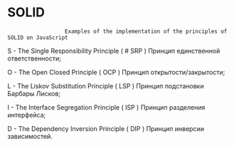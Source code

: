 # SOLID
                      Examples of the implementation of the principles of SOLID on JavaScript

S - The Single Responsibility Principle   ( # SRP )  Принцип единственной ответственности;

O - The Open Closed Principle             ( OCP )  Принцип открытости/закрытости;

L - The Liskov Substitution Principle     ( LSP )  Принцип подстановки Барбары Лисков;

I - The Interface Segregation Principle   ( ISP )  Принцип разделения интерфейса;

D - The Dependency Inversion Principle    ( DIP )  Принцип инверсии зависимостей.
